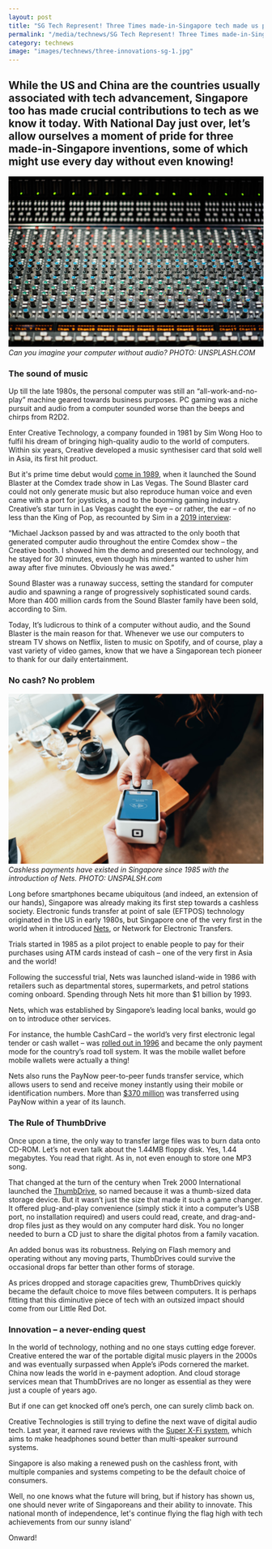```yaml
---
layout: post
title: "SG Tech Represent! Three Times made-in-Singapore tech made us proud!"
permalink: "/media/technews/SG Tech Represent! Three Times made-in-Singapore tech made us proud"
category: technews
image: "images/technews/three-innovations-sg-1.jpg"
---
```


While the US and China are the countries usually associated with tech advancement, Singapore too has made crucial contributions to tech as we know it today. With National Day just over, let’s allow ourselves a moment of pride for three made-in-Singapore inventions, some of which might use every day without even knowing! 
---

![SINGAPORE HAS PLENTY OF TECH INNOVATIONS TO BE PROUD OF](/images/technews/three-innovations-sg-1.jpg)
*Can you imagine your computer without audio? PHOTO: UNSPLASH.COM*

### **The sound of music**

Up till the late 1980s, the personal computer was still an “all-work-and-no-play” machine geared towards business purposes. PC gaming was a niche pursuit and audio from a computer sounded worse than the beeps and chirps from R2D2. 
 
Enter Creative Technology, a company founded in 1981 by Sim Wong Hoo to fulfil his dream of bringing high-quality audio to the world of computers. Within six years, Creative developed a music synthesiser card that sold well in Asia, its first hit product. 
 
But it's prime time debut would [come in 1989](https://sg.creative.com/corporate/milestones?year=1986%20-%201990), when it launched the Sound Blaster at the Comdex trade show in Las Vegas. The Sound Blaster card could not only generate music but also reproduce human voice and even came with a port for joysticks, a nod to the booming gaming industry.  Creative’s star turn in Las Vegas caught the eye – or rather, the ear – of no less than the King of Pop, as recounted by Sim in a [2019 interview](https://custompc.raspberrypi.org/articles/the-sound-blaster-story):
 
“Michael Jackson passed by and was attracted to the only booth that generated computer audio throughout the entire Comdex show – the Creative booth. I showed him the demo and presented our technology, and he stayed for 30 minutes, even though his minders wanted to usher him away after five minutes. Obviously he was awed.”
 
Sound Blaster was a runaway success, setting the standard for computer audio and spawning a range of progressively sophisticated sound cards. More than 400 million cards from the Sound Blaster family have been sold, according to Sim. 
 
Today, It’s ludicrous to think of a computer without audio, and the Sound Blaster is the main reason for that. Whenever we use our computers to stream TV shows on Netflix, listen to music on Spotify, and of course, play a vast variety of video games, know that we have a Singaporean tech pioneer to thank for our daily entertainment.


### **No cash? No problem**

![Cashless payments in Singapore since 1985](/images/technews/three-innovations-sg-3.jpg)
*Cashless payments have existed in Singapore since 1985 with the introduction of Nets. PHOTO: UNSPALSH.com*

Long before smartphones became ubiquitous (and indeed, an extension of our hands), Singapore was already making its first step towards a cashless society. Electronic funds transfer at point of sale (EFTPOS) technology originated in the US in early 1980s, but Singapore one of the very first in the world when it introduced [Nets](https://eresources.nlb.gov.sg/history/events/9ea5aea3-d8ab-459c-9fcb-89b19a1ba53e#3), or Network for Electronic Transfers. 

Trials started in 1985 as a pilot project to enable people to pay for their purchases using ATM cards instead of cash – one of the very first in Asia and the world! 

Following the successful trial, Nets was launched island-wide in 1986 with retailers such as departmental stores, supermarkets, and petrol stations coming onboard. Spending through Nets hit more than $1 billion by 1993. 
 
Nets, which was established by Singapore’s leading local banks, would go on to introduce other services. 

For instance, the humble CashCard – the world’s very first electronic legal tender or cash wallet – was [rolled out in 1996](https://www.nets.com.sg/about/milestones/) and became the only payment mode for the country’s road toll system. It was the mobile wallet before mobile wallets were actually a thing!  
 
Nets also runs the PayNow peer-to-peer funds transfer service, which allows users to send and receive money instantly using their mobile or identification numbers. More than [$370 million](https://www.nets.com.sg/nets-stories/is-singapore-ready-to-go-cashless) was transferred using PayNow within a year of its launch. 
 

### **The Rule of ThumbDrive**

Once upon a time, the only way to transfer large files was to burn data onto CD-ROM. Let’s not even talk about the 1.44MB floppy disk. Yes, 1.44 megabytes. You read that right. As in, not even enough to store one MP3 song. 
 
That changed at the turn of the century when Trek 2000 International launched the [ThumbDrive](https://eresources.nlb.gov.sg/infopedia/articles/SIP_1071_2010-03-23.html), so named because it was a thumb-sized data storage device. But it wasn’t just the size that made it such a game changer. It offered plug-and-play convenience (simply stick it into a computer’s USB port, no installation required) and users could read, create, and drag-and-drop files just as they would on any computer hard disk. You no longer needed to burn a CD just to share the digital photos from a family vacation. 
 
An added bonus was its robustness. Relying on Flash memory and operating without any moving parts, ThumbDrives could survive the occasional drops far better than other forms of storage. 
 
As prices dropped and storage capacities grew, ThumbDrives quickly became the default choice to move files between computers. It is perhaps fitting that this diminutive piece of tech with an outsized impact should come from our Little Red Dot. 

### **Innovation – a never-ending quest**

In the world of technology, nothing and no one stays cutting edge forever. Creative entered the war of the portable digital music players in the 2000s and was eventually surpassed when Apple’s iPods cornered the market. China now leads the world in e-payment adoption. And cloud storage services mean that ThumbDrives are no longer as essential as they were just a couple of years ago. 
 
But if one can get knocked off one’s perch, one can surely climb back on. 

Creative Technologies is still trying to define the next wave of digital audio tech. Last year, it earned rave reviews with the [Super X-Fi system](https://sg.finance.yahoo.com/news/creative-technology-returns-relevance-sim-wong-hoos-super-x-fi-034800842.html), which aims to make headphones sound better than multi-speaker surround systems. 
 
Singapore is also making a renewed push on the cashless front, with multiple companies and systems competing to be the default choice of consumers. 
 
Well, no one knows what the future will bring, but if history has shown us, one should never write of Singaporeans and their ability to innovate. This national month of independence, let's continue flying the flag high with tech achievements from our sunny island'

Onward! 
